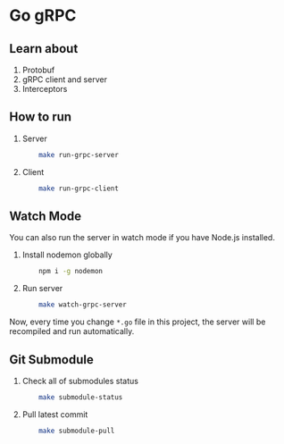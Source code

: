 # Go gRPC

## Learn about
1. Protobuf
2. gRPC client and server
3. Interceptors

## How to run
1. Server
    ```bash
        make run-grpc-server
    ```

2. Client
    ```bash
        make run-grpc-client
    ```

## Watch Mode
You can also run the server in watch mode if you have Node.js installed.
1. Install nodemon globally
    ```bash
        npm i -g nodemon
    ```
2. Run server
    ```bash
        make watch-grpc-server
    ```

Now, every time you change `*.go` file in this project, the server will be recompiled and run automatically.

## Git Submodule
1. Check all of submodules status
    ```bash
        make submodule-status
    ```
2. Pull latest commit
    ```bash
        make submodule-pull
    ```